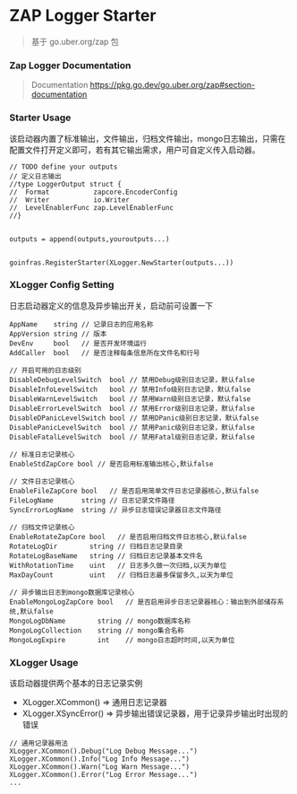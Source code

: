 # ZAP Logger Starter

> 基于 go.uber.org/zap 包

### Zap Logger Documentation
> Documentation https://pkg.go.dev/go.uber.org/zap#section-documentation

### Starter Usage
该启动器内置了标准输出，文件输出，归档文件输出，mongo日志输出，只需在配置文件打开定义即可，若有其它输出需求，用户可自定义传入启动器。
```
// TODO define your outputs
// 定义日志输出
//type LoggerOutput struct {
//	Format           zapcore.EncoderConfig
//	Writer           io.Writer
//	LevelEnablerFunc zap.LevelEnablerFunc
//}


outputs = append(outputs,youroutputs...)


goinfras.RegisterStarter(XLogger.NewStarter(outputs...))

```

### XLogger Config Setting
日志启动器定义的信息及异步输出开关，启动前可设置一下
```
AppName    string // 记录日志的应用名称
AppVersion string // 版本
DevEnv     bool   // 是否开发环境运行
AddCaller  bool   // 是否注释每条信息所在文件名和行号

// 开启可用的日志级别
DisableDebugLevelSwitch  bool // 禁用Debug级别日志记录，默认false
DisableInfoLevelSwitch   bool // 禁用Info级别日志记录，默认false
DisableWarnLevelSwitch   bool // 禁用Warn级别日志记录，默认false
DisableErrorLevelSwitch  bool // 禁用Error级别日志记录，默认false
DisableDPanicLevelSwitch bool // 禁用DPanic级别日志记录，默认false
DisablePanicLevelSwitch  bool // 禁用Panic级别日志记录，默认false
DisableFatalLevelSwitch  bool // 禁用Fatal级别日志记录，默认false

// 标准日志记录核心
EnableStdZapCore bool // 是否启用标准输出核心,默认false

// 文件日志记录核心
EnableFileZapCore bool   // 是否启用简单文件日志记录器核心,默认false
FileLogName       string // 日志记录文件路径
SyncErrorLogName  string // 异步日志错误记录器日志文件路径

// 归档文件记录核心
EnableRotateZapCore bool   // 是否启用归档文件日志核心,默认false
RotateLogDir        string // 归档日志记录目录
RotateLogBaseName   string // 归档日志记录基本文件名
WithRotationTime    uint   // 日志多久做一次归档,以天为单位
MaxDayCount         uint   // 归档日志最多保留多久,以天为单位

// 异步输出日志到mongo数据库记录核心
EnableMongoLogZapCore bool   // 是否启用异步日志记录器核心：输出到外部储存系统,默认false
MongoLogDbName        string // mongo数据库名称
MongoLogCollection    string // mongo集合名称
MongoLogExpire        int    // mongo日志超时时间,以天为单位
```

### XLogger Usage
该启动器提供两个基本的日志记录实例
- XLogger.XCommon()  =>  通用日志记录器
- XLogger.XSyncError()  => 异步输出错误记录器，用于记录异步输出时出现的错误

```
// 通用记录器用法
XLogger.XCommon().Debug("Log Debug Message...")
XLogger.XCommon().Info("Log Info Message...")
XLogger.XCommon().Warn("Log Warn Message...")
XLogger.XCommon().Error("Log Error Message...")
... 
```